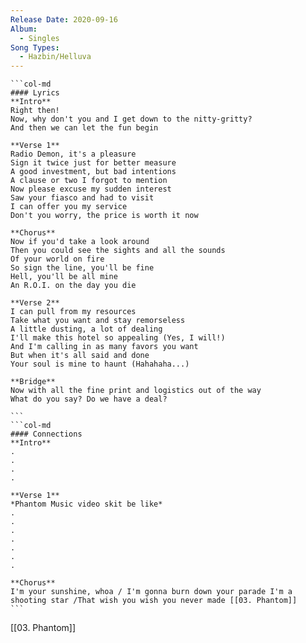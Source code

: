 ```yaml
---
Release Date: 2020-09-16
Album:
  - Singles
Song Types:
  - Hazbin/Helluva
---
```


````col
```col-md
#### Lyrics
**Intro**
Right then!
Now, why don't you and I get down to the nitty-gritty?
And then we can let the fun begin

**Verse 1**
Radio Demon, it's a pleasure
Sign it twice just for better measure
A good investment, but bad intentions
A clause or two I forgot to mention
Now please excuse my sudden interest
Saw your fiasco and had to visit
I can offer you my service
Don't you worry, the price is worth it now

**Chorus**
Now if you'd take a look around
Then you could see the sights and all the sounds
Of your world on fire
So sign the line, you'll be fine
Hell, you'll be all mine
An R.O.I. on the day you die

**Verse 2**
I can pull from my resources
Take what you want and stay remorseless
A little dusting, a lot of dealing
I'll make this hotel so appealing (Yes, I will!)
And I'm calling in as many favors you want
But when it's all said and done
Your soul is mine to haunt (Hahahaha...)

**Bridge**
Now with all the fine print and logistics out of the way
What do you say? Do we have a deal?

```
```col-md
#### Connections
**Intro**
.
.
.
.

**Verse 1**
*Phantom Music video skit be like* 
.
.
.
.
.
.
.

**Chorus**
I'm your sunshine, whoa / I'm gonna burn down your parade I'm a shooting star /That wish you wish you never made [[03. Phantom]]
```
````
[[03. Phantom]]